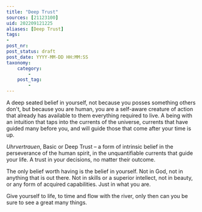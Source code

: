 ```yaml
---
title: "Deep Trust"
sources: [21123100]
uid: 202209121225
aliases: [Deep Trust]
tags:
-
post_nr:
post_status: draft
post_date: YYYY-MM-DD HH:MM:SS
taxonomy:
    category:
        -
    post_tag:
        -
---
```


A deep seated belief in yourself, not because you posses something others don't, but because you are human, you are a self-aware creature of action that already has available to them everything required to live. A being with an intuition that taps into the currents of the universe, currents that have guided many before you, and will guide those that come after your time is up.

*Uhrvertrauen*, Basic or Deep Trust – a form of intrinsic belief in the perseverance of the human spirit, in the unquantifiable currents that guide your life. A trust in your decisions, no matter their outcome.

The only belief worth having is the belief in yourself. Not in God, not in anything that is out there. Not in skills or a superior intellect, not in beauty, or any form of acquired capabilities. Just in what you are.

Give yourself to life, to time and flow with the river, only then can you be sure to see a great many things.